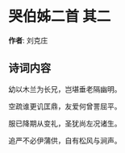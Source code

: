 # 哭伯姊二首  其二

**作者**: 刘克庄

## 诗词内容

幼以木兰为长兄，岂堪垂老隔幽明。

空疏谁更讥匡鼎，友爱何曾詈屈平。

服已降期从变礼，圣犹尚左况诸生。

追严不必伊蒲供，自有松风与涧声。

